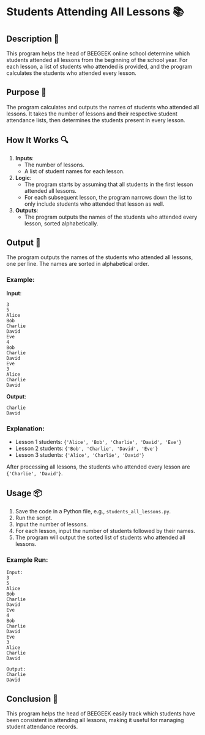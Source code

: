 # Students Attending All Lessons 📚

## Description 📝

This program helps the head of BEEGEEK online school determine which students attended all lessons from the beginning of the school year. For each lesson, a list of students who attended is provided, and the program calculates the students who attended every lesson.

## Purpose 🎯

The program calculates and outputs the names of students who attended all lessons. It takes the number of lessons and their respective student attendance lists, then determines the students present in every lesson.

## How It Works 🔍

1. **Inputs**:
    - The number of lessons.
    - A list of student names for each lesson.
2. **Logic**:
    - The program starts by assuming that all students in the first lesson attended all lessons.
    - For each subsequent lesson, the program narrows down the list to only include students who attended that lesson as well.
3. **Outputs**:
    - The program outputs the names of the students who attended every lesson, sorted alphabetically.

## Output 📜

The program outputs the names of the students who attended all lessons, one per line. The names are sorted in alphabetical order.

### Example:

**Input**:

```
3
5
Alice
Bob
Charlie
David
Eve
4
Bob
Charlie
David
Eve
3
Alice
Charlie
David
```

**Output**:

```
Charlie
David
```

### Explanation:

-   Lesson 1 students: `{'Alice', 'Bob', 'Charlie', 'David', 'Eve'}`
-   Lesson 2 students: `{'Bob', 'Charlie', 'David', 'Eve'}`
-   Lesson 3 students: `{'Alice', 'Charlie', 'David'}`

After processing all lessons, the students who attended every lesson are `{'Charlie', 'David'}`.

## Usage 📦

1. Save the code in a Python file, e.g., `students_all_lessons.py`.
2. Run the script.
3. Input the number of lessons.
4. For each lesson, input the number of students followed by their names.
5. The program will output the sorted list of students who attended all lessons.

### Example Run:

```plaintext
Input:
3
5
Alice
Bob
Charlie
David
Eve
4
Bob
Charlie
David
Eve
3
Alice
Charlie
David

Output:
Charlie
David
```

## Conclusion 🚀

This program helps the head of BEEGEEK easily track which students have been consistent in attending all lessons, making it useful for managing student attendance records.
